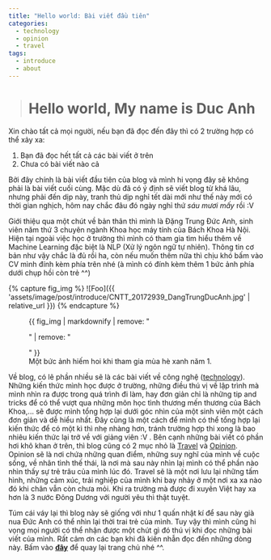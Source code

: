 ```yaml
---
title: "Hello world: Bài viết đầu tiên"
categories:
  - technology
  - opinion
  - travel
tags:
  - introduce
  - about
---
```


> # Hello world, My name is Duc Anh
Xin chào tất cả mọi người, nếu bạn đã đọc đến đây thì có 2 trường hợp có thể xảy xa:
1. Bạn đã đọc hết tất cả các bài viết ở trên
2. Chưa có bài viết nào cả

Bởi đây chính là bài viết đầu tiên của blog và mình hi vọng đây sẽ không phải là bài viết cuối cùng. Mặc dù đã có ý định sẽ viết blog từ khá lâu, nhưng phải đến dịp này, tranh thủ dịp nghỉ tết dài mới như thế này mới có thời gian nghịch, hôm nay chắc đâu đó ngày nghỉ thứ *sáu mươi mấy* rồi :V

Giới thiệu qua một chút về bản thân thì mình là Đặng Trung Đức Anh, sinh viên năm thứ 3 chuyên ngành Khoa học máy tính của Bách Khoa Hà Nội. Hiện tại ngoài việc học ở trường thì mình có tham gia tìm hiểu thêm về Machine Learning đặc biệt là NLP (Xử lý ngôn ngữ tự nhiên). Thông tin cơ bản như vậy chắc là đủ rồi ha, còn nếu muốn thêm nữa thì chịu khó bấm vào CV mình đính kèm phía trên nhé (à mình có đính kèm thêm 1 bức ảnh phía dưới chụp hồi còn trẻ ^^)

{% capture fig_img %}
![Foo]({{ 'assets/image/post/introduce/CNTT_20172939_DangTrungDucAnh.jpg' | relative_url }})
{% endcapture %}

<figure>
  {{ fig_img | markdownify | remove: "<p>" | remove: "</p>" }}
  <figcaption>Một bức ảnh hiếm hoi khi tham gia mùa hè xanh năm 1.</figcaption>
</figure>

Về blog, có lẽ phần nhiều sẽ là các bài viết về công nghệ ([technology](https://hust20172939.github.io/categories/technology/)). Những kiến thức mình học được ở trường, những điều thú vị về lập trình mà mình nhìn ra được trong quá trình đi làm, hay đơn giản chỉ là những tip and tricks để có thể vượt qua những môn học tình thương mến thương của Bách Khoa,... sẽ được mình tổng hợp lại dưới góc nhìn của một sinh viên một cách đơn giản và dễ hiểu nhất. Đây cũng là một cách để mình có thể tổng hợp lại kiến thức để có một kì thì nhẹ nhàng hơn, tránh trường hợp thi xong là bao nhiêu kiến thức lại trở về với giảng viên :V . Bên cạnh những bài viết có phần hơi khô khan ở trên, thì blog cũng có 2 mục nhỏ là [Travel](https://hust20172939.github.io/categories/travel/) và [Opinion](https://hust20172939.github.io/categories/opinion/). Opinion sẽ là nơi chứa những quan điểm, những suy nghĩ của mình về cuộc sống, về nhân tình thế thái, là nơi mà sau này nhìn lạị mình có thể phần nào nhìn thấy sự trẻ trâu của mình lúc đó. Travel sẽ là một nơi lưu lại những tấm hình, những cảm xúc, trải nghiệp của mình khi bay nhảy ở một nơi xa xa nào đó khi chân vẫn còn chưa mỏi. Khi ra trường mà được đi xuyên Việt hay xa hơn là 3 nước Đông Dương với người yêu thì thật tuyệt.

Túm cái váy lại thì blog này sẽ giống với như 1 quấn nhật kí để sau này già nua Đức Anh có thể nhìn lại thời trai trẻ của mình. Tuy vậy thì mình cũng hi vọng mọi người có thể nhận được một chút gì đó thú vị khi đọc những bài viết của mình. Rất cảm ơn các bạn khi đã kiên nhẫn đọc đến những dòng này. Bấm vào [**đây**](https://hust20172939.github.io/) để quay lại trang chủ nhé ^^.
